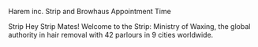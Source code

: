 Harem inc. Strip and Browhaus Appointment Time

Strip
Hey Strip Mates!
Welcome to the Strip: Ministry of Waxing, the global authority in hair removal with 42 parlours in 9 cities worldwide.